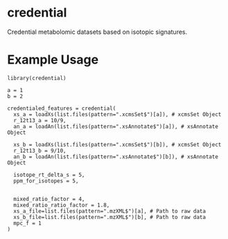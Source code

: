 credential
==========

Credential metabolomic datasets based on isotopic signatures.

Example Usage
=============

    library(credential)

    a = 1
    b = 2

    credentialed_features = credential(
      xs_a = loadXs(list.files(pattern=".xcmsSet$")[a]), # xcmsSet Object
      r_12t13_a = 10/9,
      an_a = loadAn(list.files(pattern=".xsAnnotate$")[a]), # xsAnnotate Object
  
      xs_b = loadXs(list.files(pattern=".xcmsSet$")[b]), # xcmsSet Object
      r_12t13_b = 9/10,
      an_b = loadAn(list.files(pattern=".xsAnnotate$")[b]), # xsAnnotate Object
  
      isotope_rt_delta_s = 5,
      ppm_for_isotopes = 5,
  
  
      mixed_ratio_factor = 4,
      mixed_ratio_ratio_factor = 1.8,
      xs_a_file=list.files(pattern=".mzXML$")[a], # Path to raw data
      xs_b_file=list.files(pattern=".mzXML$")[b], # Path to raw data
      mpc_f = 1
    )

